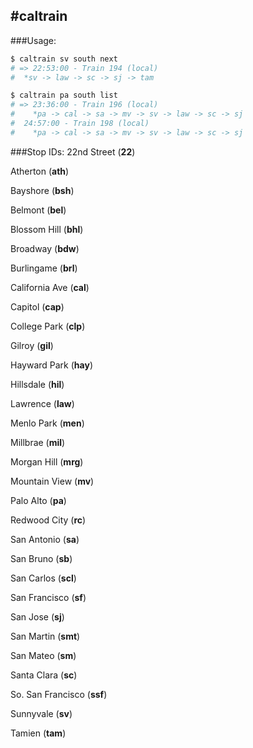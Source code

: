 #caltrain
---
###Usage:
```bash
$ caltrain sv south next
# => 22:53:00 - Train 194 (local)
#  *sv -> law -> sc -> sj -> tam

$ caltrain pa south list
# => 23:36:00 - Train 196 (local)
#    *pa -> cal -> sa -> mv -> sv -> law -> sc -> sj
#  24:57:00 - Train 198 (local)
#    *pa -> cal -> sa -> mv -> sv -> law -> sc -> sj
```
###Stop IDs:
22nd Street (**22**)
 
Atherton (**ath**)
 
Bayshore (**bsh**)
 
Belmont (**bel**)
 
Blossom Hill (**bhl**)
 
Broadway (**bdw**)
 
Burlingame (**brl**)
 
California Ave (**cal**)
 
Capitol (**cap**)
 
College Park (**clp**)
 
Gilroy (**gil**)
 
Hayward Park (**hay**)
 
Hillsdale (**hil**)
 
Lawrence (**law**)
 
Menlo Park (**men**)
 
Millbrae (**mil**)
 
Morgan Hill (**mrg**)
 
Mountain View (**mv**)
 
Palo Alto (**pa**)
 
Redwood City (**rc**)
 
San Antonio (**sa**)
 
San Bruno (**sb**)
 
San Carlos (**scl**)
 
San Francisco (**sf**)
 
San Jose (**sj**)
 
San Martin (**smt**)
 
San Mateo (**sm**)
 
Santa Clara (**sc**)
 
So. San Francisco (**ssf**)
 
Sunnyvale (**sv**)
 
Tamien (**tam**)
